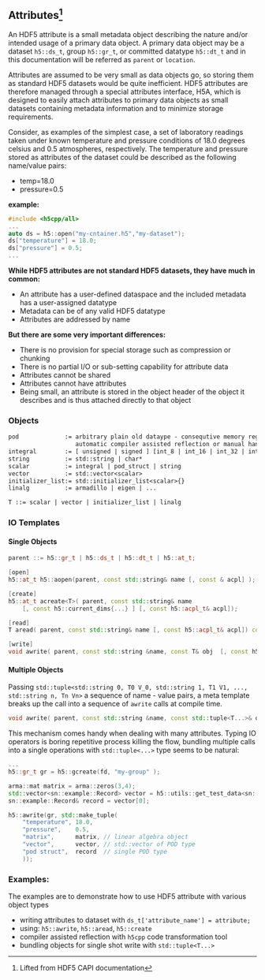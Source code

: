 ## Attributes[^1]

An HDF5 attribute is a small metadata object describing the nature and/or intended usage of a primary data object. A primary data object may be a dataset `h5::ds_t`, group `h5::gr_t`, or committed datatype `h5::dt_t` and in this documentation will be referred as `parent` or `location`.

Attributes are assumed to be very small as data objects go, so storing them as standard HDF5 datasets would be quite inefficient. HDF5 attributes are therefore managed through a special attributes interface, H5A, which is designed to easily attach attributes to primary data objects as small datasets containing metadata information and to minimize storage requirements.

Consider, as examples of the simplest case, a set of laboratory readings taken under known temperature and pressure conditions of 18.0 degrees celsius and 0.5 atmospheres, respectively. The temperature and pressure stored as attributes of the dataset could be described as the following name/value pairs:

* temp=18.0
* pressure=0.5

**example:**

```cpp
#include <h5cpp/all>
...
auto ds = h5::open("my-cntainer.h5","my-dataset");
ds["temperature"] = 18.0;
ds["pressure"] = 0.5;
...
```


**While HDF5 attributes are not standard HDF5 datasets, they have much in common:**

* An attribute has a user-defined dataspace and the included metadata has a user-assigned datatype
* Metadata can be of any valid HDF5 datatype
* Attributes are addressed by name

**But there are some very important differences:**

* There is no provision for special storage such as compression or chunking
* There is no partial I/O or sub-setting capability for attribute data
* Attributes cannot be shared
* Attributes cannot have attributes
* Being small, an attribute is stored in the object header of the object it describes and is thus attached directly to that object

### Objects
```yacc
pod             := arbitrary plain old dataype - consequtive memory region:
				   automatic compiler assisted reflection or manual handling
integral        := [ unsigned | signed ] [int_8 | int_16 | int_32 | int_64 | float | double ] 
string          := std::string | char*
scalar          := integral | pod_struct | string
vector          := std::vector<scalar>
initializer_list:= std::initializer_list<scalar>{}
linalg          := armadillo | eigen | ... 

T ::= scalar | vector | initializer_list | linalg
```



### IO Templates

#### Single Objects
```cpp
parent ::= h5::gr_t | h5::ds_t | h5::dt_t | h5::at_t;

[open]
h5::at_t h5::aopen(parent, const std::string& name [, const & acpl] );

[create]
h5::at_t acreate<T>( parent, const std::string& name 
	[, const h5::current_dims{...} ] [, const h5::acpl_t& acpl]);

[read]
T aread( parent, const std::string& name [, const h5::acpl_t& acpl]) const;

[write]
void awrite( parent, const std::string &name, const T& obj  [, const h5::acpl_t& acpl]);
```

#### Multiple Objects

Passing `std::tuple<std::string 0, T0 V_0, std::string 1, T1 V1, ..., std::string n, Tn Vn>` a sequence of name - value pairs, a meta template 
breaks up the call into a sequence of `awrite` calls at compile time.
``` cpp
void awrite( parent, const std::string &name, const std::tuple<T...>& objects  [, const h5::acpl_t& acpl]);
```
This mechanism comes handy when dealing with many attributes. Typing IO operators is boring repetitive process killing the flow, bundling multiple calls into a single operations with `std::tuple<...>` type seems to be natural:

```cpp
...
h5::gr_t gr = h5::gcreate(fd, "my-group" );

arma::mat matrix = arma::zeros(3,4); 
std::vector<sn::example::Record> vector = h5::utils::get_test_data<sn::example::Record>(40);
sn::example::Record& record = vector[0];

h5::awrite(gr, std::make_tuple(
	"temperature", 18.0,
	"pressure",    0.5,
	"matrix",      matrix, // linear algebra object
	"vector",      vector, // std::vector of POD type
	"pod struct",  record  // single POD type
	));
```



### Examples:
The examples are to demonstrate how to use HDF5 attribute with various object types

* writing attributes to dataset with `ds_t['attribute_name'] = attribute;`
* using: `h5::awrite`, `h5::aread`, `h5::create`
* compiler assisted reflection with `h5cpp` code transformation tool
* bundling objects for single shot write with `std::tuple<T...>`

[^1]: Lifted from HDF5 CAPI documentation

